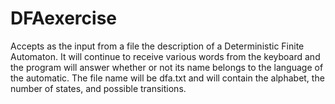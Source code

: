 # DFAexercise
Accepts as the input from a file the description of a Deterministic Finite Automaton. It will continue to receive various words from the keyboard and the program will answer whether or not its name belongs to the language of the automatic. The file name will be dfa.txt and will contain the alphabet, the number of states, and possible transitions.
